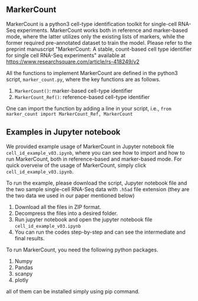 ## MarkerCount
MarkerCount is a python3 cell-type identification toolkit for single-cell RNA-Seq experiments.
MarkerCount works both in reference and marker-based mode, where the latter utilizes only the existing lists of markers, while the former required pre-annotated dataset to train the model. Please refer to the preprint manuscript "MarkerCount: A stable, count-based cell type identifier for single cell RNA-Seq experiments" available at https://www.researchsquare.com/article/rs-418249/v2

All the functions to implement MarkerCount are defined in the python3 script, `marker_count.py`, where the key functions are as follows.

1. `MarkerCount()`: marker-based cell-type identifier
1. `MarkerCount_Ref()`: reference-based cell-type identifier

One can import the function by adding a line in your script, i.e., `from marker_count import MarkerCount_Ref, MarkerCount`

## Examples in Jupyter notebook

We provided example usage of MarkerCount in Jupyter notebook file `cell_id_example_v03.ipynb`, where you can see how to import and how to run MarkerCount, both in reference-based and marker-based mode. For quick overveiw of the usage of MarkerCount, simply click `cell_id_example_v03.ipynb`.

To run the example, please download the script, Jupyter notebook file and the two sample single-cell RNA-Seq data with `.h5ad` file extension (they are the two data we used in our paper mentioned below)

1. Download all the files in ZIP format.
2. Decompress the files into a desired folder.
3. Run jupyter notebook and open the jupyter notebook file `cell_id_example_v03.ipynb`
4. You can run the codes step-by-step and can see the intermediate and final results.

To run MarkerCount, you need the following python packages.

1. Numpy
2. Pandas
3. scanpy
4. plotly

all of them can be installed simply using pip command.
